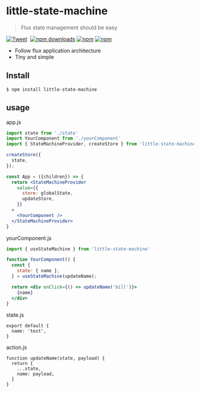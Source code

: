 # little-state-machine

> Flux state management should be easy

[![Tweet](https://img.shields.io/twitter/url/http/shields.io.svg?style=social)](https://twitter.com/intent/tweet?text=Little-State-Machine&url=https://github.com/bluebill1049/little-state-machine)&nbsp; [![npm downloads](https://img.shields.io/npm/dm/little-state-machine.svg?style=flat-square)](https://www.npmjs.com/package/little-state-machine)
[![npm](https://img.shields.io/npm/dt/little-state-machine.svg?style=flat-square)](https://www.npmjs.com/package/little-state-machine)
[![npm](https://img.shields.io/npm/l/little-state-machine.svg?style=flat-square)](https://www.npmjs.com/package/react-lazyload-image)

- Follow flux application architecture
- Tiny and simple

## Install

    $ npm install little-state-machine

## usage

app.js
```jsx
import state from './state'
import YourComponent from './yourComponent'
import { StateMachineProvider, createStore } from 'little-state-machine'

createStore({
  state,
});

const App = ({children}) => {
  return <StateMachineProvider
    value={{
      store: globalState,
      updateStore,
    }}
  >
    <YourComponent />
  </StateMachineProvider>
}
```

yourComponent.js
```jsx
import { useStateMachine } from 'little-state-machine'

function YourComponent() {
  const {
    state: { name },
  } = useStateMachine(updateName);

  return <div onClick={() => updateName('bill')}>
    {name}
  </div>
}
```

state.js
```
export default {
  name: 'test',
}
```

action.js
```
function updateName(state, payload) {
  return {
    ...state,
    name: payload,
  }
}
```
